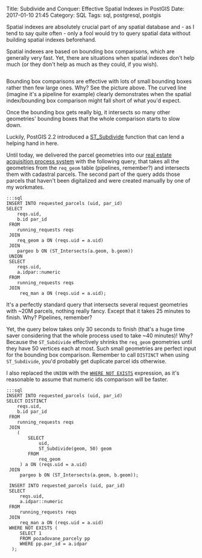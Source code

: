 Title: Subdivide and Conquer: Effective Spatial Indexes in PostGIS
Date: 2017-01-10 21:45
Category: SQL
Tags: sql, postgresql, postgis

Spatial indexes are absolutely crucial part of any spatial database and - as I tend to say quite often - only a fool would try to query spatial data without building spatial indexes beforehand.

Spatial indexes are based on bounding box comparisons, which are generally very fast. Yet, there are situations when spatial indexes don't help much (or they don't help as much as they could, if you wish).

<div class="text-center"><img data-echo="/posts/assets/subdivide-and-conquer-effective-spatial-indexes-in-postgis/index.svg" /></div>

Bounding box comparisons are effective with lots of small bounding boxes rather then few large ones. Why? See the picture above. The curved line (imagine it's a pipeline for example) clearly demonstrates when the spatial index/bounding box comparison might fall short of what you'd expect.

Once the bounding box gets really big, it intersects so many other geometries' bounding boxes that the whole comparison starts to slow down.

Luckily, PostGIS 2.2 introduced a [ST_Subdivide](http://postgis.net/docs/ST_Subdivide.html) function that can lend a helping hand in here.

Until today, we delivered the parcel geometries into our [real estate acquisition process system](https://www.symap.cz) with the following query, that takes all the geometries from the `req_geom` table (pipelines, remember?) and intersects them with cadastral parcels. The second part of the query adds those parcels that haven't been digitalized and were created manually by one of my workmates.

    :::sql
    INSERT INTO requested_parcels (uid, par_id)
    SELECT
        reqs.uid,
        b.id par_id
     FROM
        running_requests reqs
     JOIN
        req_geom a ON (reqs.uid = a.uid)
     JOIN
        pargeo b ON (ST_Intersects(a.geom, b.geom))
     UNION
     SELECT
        reqs.uid,
        a.idpar::numeric
     FROM
        running_requests reqs
     JOIN
         req_man a ON (reqs.uid = a.uid);

 It's a perfectly standard query that intersects several request geometries with ~20M parcels, nothing really fancy. Except that it takes 25 minutes to finish. Why? Pipelines, remember?

 Yet, the query below takes only 30 seconds to finish (that's a huge time saver considering that the whole process used to take ~40 minutes)! Why? Because the `ST_Subdivide` effectively shrinks the `req_geom` geometries until they have 50 vertices each at most. Such small geometries are perfect input for the bounding box comparison. Remember to call `DISTINCT` when using `ST_Subdivide`, you'd probably get duplicate parcel ids otherwise.

 I also replaced the `UNION` with the [`WHERE NOT EXISTS`]({filename}../2015/postgresql-in-vs-exists.md) expression, as it's reasonable to assume that numeric ids comparison will be faster.

    :::sql
    INSERT INTO requested_parcels (uid, par_id)
    SELECT DISTINCT
        reqs.uid,
        b.id par_id
     FROM
        running_requests reqs
     JOIN
        (
            SELECT
                uid,
                ST_Subdivide(geom, 50) geom
            FROM
                req_geom
         ) a ON (reqs.uid = a.uid)
     JOIN
         pargeo b ON (ST_Intersects(a.geom, b.geom));

     INSERT INTO requested_parcels (uid, par_id)
     SELECT
         reqs.uid,
         a.idpar::numeric
     FROM
         running_requests reqs
     JOIN
         req_man a ON (reqs.uid = a.uid)
     WHERE NOT EXISTS (
         SELECT 1
         FROM pozadovane_parcely pp
         WHERE pp.par_id = a.idpar
      );
